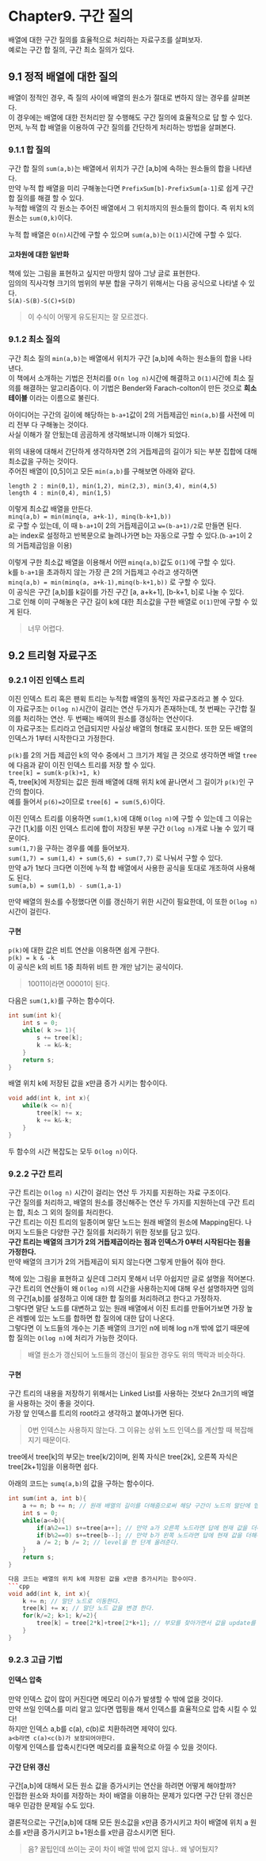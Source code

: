 # Chapter9. 구간 질의
배열에 대한 구간 질의를 효율적으로 처리하는 자료구조를 살펴보자.  
예로는 구간 합 질의, 구간 최소 질의가 있다.  

## 9.1 정적 배열에 대한 질의
배열이 정적인 경우, 즉 질의 사이에 배열의 원소가 절대로 변하지 않는 경우를 살펴본다.  
이 경우에는 배열에 대한 전처리만 잘 수행해도 구간 질의에 효율적으로 답 할 수 있다.  
먼저, 누적 합 배열을 이용하여 구간 질의를 간단하게 처리하는 방법을 살펴본다.  

### 9.1.1 합 질의
구간 합 질의 `sum(a,b)`는 배열에서 위치가 구간 [a,b]에 속하는 원소들의 합을 나타낸다.  
만약 누적 합 배열을 미리 구해놓는다면 `PrefixSum[b]-PrefixSum[a-1]`로 쉽게 구간 합 질의를 해결 할 수 있다.  
누적합 배열의 각 원소는 주어진 배열에서 그 위치까지의 원소들의 합이다. 즉 위치 k의 원소는 `sum(0,k)`이다.  

누적 합 배열은 `O(n)`시간에 구할 수 있으며 `sum(a,b)`는 `O(1)`시간에 구할 수 있다.  

#### 고차원에 대한 일반화
책에 있는 그림을 표현하고 싶지만 마땅치 않아 그냥 글로 표현한다.  
임의의 직사각형 크기의 범위의 부분 합을 구하기 위해서는 다음 공식으로 나타낼 수 있다.  
`S(A)-S(B)-S(C)+S(D)`  
> 이 수식이 어떻게 유도된지는 잘 모르겠다.

### 9.1.2 최소 질의
구간 최소 질의 `min(a,b)`는 배열에서 위치가 구간 [a,b]에 속하는 원소들의 합을 나타낸다.  
이 책에서 소개하는 기법은 전처리를 `O(n log n)`시간에 해결하고 `O(1)`시간에 최소 질의를 해결하는 알고리즘이다. 
이 기법은 Bender와 Farach-colton이 만든 것으로 **희소 테이블** 이라는 이름으로 불린다.  

아이디어는 구간의 길이에 해당하는 `b-a+1`값이 2의 거듭제곱인 `min(a,b)`를 사전에 미리 전부 다 구해놓는 것이다.  
사실 이해가 잘 안됬는데 곰곰하게 생각해보니까 이해가 되었다.  

위의 내용에 대해서 간단하게 생각하자면 2의 거듭제곱의 길이가 되는 부분 집합에 대해 최소값을 구하는 것이다.  
주어진 배열이 [0,5]이고 모든 `min(a,b)`를 구해보면 아래와 같다.  
```
length 2 : min(0,1), min(1,2), min(2,3), min(3,4), min(4,5)
length 4 : min(0,4), min(1,5) 
```
이렇게 최소값 배열을 만든다.  
`minq(a,b) = min(minq(a, a+k-1), minq(b-k+1,b))`  
로 구할 수 있는데, 이 때 `b-a+1`이 2의 거듭제곱이고 `w=(b-a+1)/2`로 만들면 된다.  
a는 index로 설정하고 반복문으로 늘려나가면 b는 자동으로 구할 수 있다.(`b-a+1`이 2의 거듭제곱임을 이용)  

이렇게 구한 최소값 배열을 이용해서 어떤 `minq(a,b)`값도 `O(1)`에 구할 수 있다.  
k를 `b-a+1`을 초과하지 않는 가장 큰 2의 거듭제고 수라고 생각하면  
`minq(a,b) = min(minq(a, a+k-1),minq(b-k+1,b))` 로 구할 수 있다.  
이 공식은 구간 [a,b]를 k길이를 가진 구간 [a, a+k+1], [b-k+1, b]로 나눌 수 있다.  
그로 인해 이미 구해놓은 구간 길이 k에 대한 최소값을 구한 배열로 `O(1)`만에 구할 수 있게 된다.  
> 너무 어렵다.

## 9.2 트리형 자료구조

### 9.2.1 이진 인덱스 트리
이진 인덱스 트리 혹은 팬윅 트리는 누적합 배열의 동적인 자료구조라고 볼 수 있다.  
이 자료구조는 `O(log n)`시간이 걸리는 연산 두가지가 존재하는데, 첫 번째는 구간합 질의를 처리하는 연산. 두 번째는 배여의 원소를 갱싱하는 연산이다.  
이 자료구조는 트리라고 언급되지만 사실상 배열의 형태료 포시한다. 또한 모든 배열의 인덱스가 1부터 시작한다고 가정한다.  

`p(k)`를 2의 거듭 제곱인 k의 약수 중에서 그 크기가 제일 큰 것으로 생각하면 배열 `tree`에 다음과 같이 이진 인덱스 트리를 저장 할 수 있다.  
`tree[k] = sum(k-p(k)+1, k)`  
즉, tree[k]에 저장되는 값은 원래 배열에 대해 위치 k에 끝나면서 그 길이가 `p(k)`인 구간의 합이다.  
예를 들어서 `p(6)=2`이므로 `tree[6] = sum(5,6)`이다.  

이진 인덱스 트리를 이용하면 `sum(1,k)`에 대해 `O(log n)`에 구할 수 있는데 그 이유는 구간 [1,k]를 이진 인덱스 트리에 합이 저장된 부분 구간 `O(log n)`개로 나눌 수 있기 때문이다.  
`sum(1,7)`을 구하는 경우를 예를 들어보자.  
`sum(1,7) = sum(1,4) + sum(5,6) + sum(7,7)` 로 나눠서 구할 수 있다.  
만약 a가 1보다 크다면 이전에 누적 합 배열에서 사용한 공식을 토대로 개조하여 사용해도 된다.  
`sum(a,b) = sum(1,b) - sum(1,a-1)` 

만약 배열의 원소를 수정했다면 이를 갱신하기 위한 시간이 필요한데, 이 또한 `O(log n)`시간이 걸린다.

#### 구현

`p(k)`에 대한 값은 비트 연산을 이용하면 쉽게 구한다.  
`p(k) = k & -k`  
이 공식은 k의 비트 1중 최하위 비트 한 개만 남기는 공식이다.  
> 10011이라면 00001이 된다.

다음은 `sum(1,k)`를 구하는 함수이다.
```cpp
int sum(int k){
    int s = 0;
    while( k >= 1){
        s += tree[k];
        k -= k&-k;
    }
    return s;
}
```

배열 위치 k에 저장된 값을 x만큼 증가 시키는 함수이다.  
```cpp
void add(int k, int x){
    while(k <= n){
        tree[k] += x;
        k += k&-k;
    }
}
```
두 함수의 시간 복잡도는 모두 `O(log n)`이다.  

### 9.2.2 구간 트리
구간 트리는 `O(log n)` 시간이 걸리는 연산 두 가지를 지원하는 자료 구조이다.  
구간 질의를 처리하고, 배열의 원소를 갱신해주는 연산 두 가지를 지원하는데 구간 트리는 합, 최소 그 외의 질의를 처리한다.  
구간 트리는 이진 트리의 일종이며 말단 노드는 원래 배열의 원소에 Mapping된다. 나머지 노드들은 다양한 구간 질의를 처리하기 위한 정보를 담고 있다.  
**구간 트리는 배열의 크기가 2의 거듭제곱이라는 점과 인덱스가 0부터 시작된다는 점을 가정한다.**  
만약 배열의 크기가 2의 거듭제곱이 되지 않는다면 그렇게 만들어 줘야 한다.  

책에 있는 그림을 표현하고 싶은데 그러지 못해서 너무 아쉽지만 글로 설명을 적어본다.  
구간 트리의 연산들이 왜 `O(log n)`의 시간을 사용하는지에 대해 우선 설명하자면 임의의 구간[a,b]를 설정하고 이에 대한 합 질의를 처리하려고 한다고 가정하자.  
그렇다면 말단 노드를 대변하고 있는 원래 배열에서 이진 트리를 만들어가보면 가장 높은 레벨에 있는 노드를 합하면 합 질의에 대한 답이 나온다.  
그렇다면 이 노드들의 개수는 기존 배열의 크기인 n에 비해 log n개 밖에 없기 때문에 합 질의는 `O(log n)`에 처리가 가능한 것이다.  
> 배열 원소가 갱신되어 노드들의 갱신이 필요한 경우도 위의 맥락과 비슷하다.  

#### 구현
구간 트리의 내용을 저장하기 위해서는 Linked List를 사용하는 것보다 2n크기의 배열을 사용하는 것이 좋을 것이다.  
가장 앞 인덱스를 트리의 root라고 생각하고 붙여나가면 된다.
> 0번 인덱스는 사용하지 않는다. 그 이유는 상위 노드 인덱스를 계산할 때 복잡해지기 때문이다.  

tree에서 tree[k]의 부모는 tree[k/2]이며, 왼쪽 자식은 tree[2k], 오른쪽 자식은 tree[2k+1]임을 이용하면 쉽다.  

아래의 코드는 `sumq(a,b)`의 값을 구하는 함수이다.   
```cpp
int sum(int a, int b){
    a += n; b += n; // 원래 배열의 길이를 더해줌으로써 해당 구간이 노드의 말단에 맵핑되게 한다.
    int s = 0;
    while(a<=b){
        if(a%2==1) s+=tree[a++]; // 만약 a가 오른쪽 노드라면 답에 현재 값을 더해주고 a는 경로 이탈을 방지하기 위해 범위를 옮겨준다.
        if(b%2==0) s+=tree[b--]; // 만약 b가 왼쪽 노드라면 답에 현재 값을 더해주고 b는 경로 이탈을 방지하기 위해 범위를 옮겨준다.
        a /= 2; b /= 2; // level을 한 단계 올려준다.
    }
    return s;
}

다음 코드는 배열의 위치 k에 저장된 값을 x만큼 증가시키는 함수이다.  
```cpp
void add(int k, int x){
    k += n; // 말단 노드로 이동한다.
    tree[k] += x; // 말단 노드 값을 변경 한다.
    for(k/=2; k>1; k/=2){
        tree[k] = tree[2*k]+tree[2*k+1]; // 부모를 찾아가면서 값을 update를 해준다.
    }
}
```

### 9.2.3 고급 기법
#### 인덱스 압축
만약 인덱스 값이 많이 커진다면 메모리 이슈가 발생할 수 밖에 없을 것이다.  
만약 쓰일 인덱스를 미리 알고 있다면 맵핑을 해서 인덱스를 효율적으로 압축 시킬 수 있다!  
하지만 인덱스 a,b를 c(a), c(b)로 치환하려면 제약이 있다.  
`a<b라면 c(a)<c(b)가 보장되어야한다.`  
이렇게 인덱스를 압축시킨다면 메모리를 효율적으로 아낄 수 있을 것이다.  

#### 구간 단위 갱신
구간[a,b]에 대해서 모든 원소 값을 증가시키는 연산을 하려면 어떻게 해야할까?  
인접한 원소와 차이를 저장하는 차이 배열을 이용하는 문제가 있다면 구간 단위 갱신은 매우 민감한 문제일 수도 있다.  

결론적으로는 구간[a,b]에 대해 모든 원소값을 x만큼 증가시키고 차이 배열에 위치 a 원소를 x만큼 증가시키고 b+1원소를 x만큼 감소시키면 된다.  
> 음? 꿀팁인데 쓰이는 곳이 차이 배열 밖에 없지 않나.. 왜 넣어뒀지?

